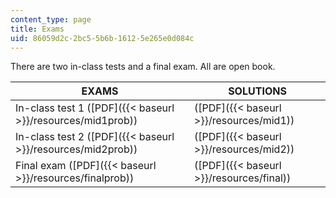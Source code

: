 ```yaml
---
content_type: page
title: Exams
uid: 86059d2c-2bc5-5b6b-1612-5e265e0d084c
---
```


There are two in-class tests and a final exam. All are open book.

| EXAMS | SOLUTIONS |
| --- | --- |
| In-class test 1 ([PDF]({{< baseurl >}}/resources/mid1prob)) | ([PDF]({{< baseurl >}}/resources/mid1)) |
| In-class test 2 ([PDF]({{< baseurl >}}/resources/mid2prob)) | ([PDF]({{< baseurl >}}/resources/mid2)) |
| Final exam ([PDF]({{< baseurl >}}/resources/finalprob)) | ([PDF]({{< baseurl >}}/resources/final))